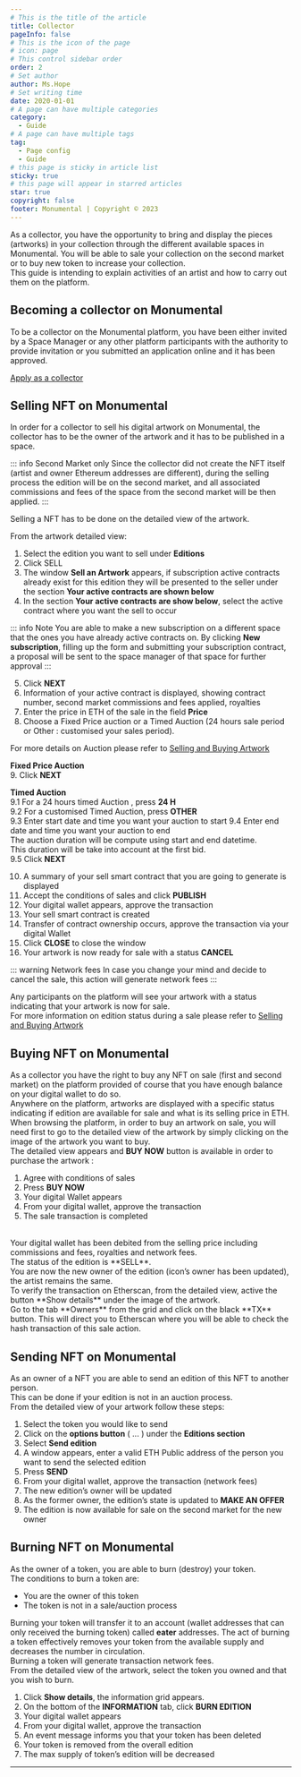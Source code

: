 ```yaml
---
# This is the title of the article
title: Collector
pageInfo: false
# This is the icon of the page
# icon: page
# This control sidebar order
order: 2
# Set author
author: Ms.Hope
# Set writing time
date: 2020-01-01
# A page can have multiple categories
category:
  - Guide
# A page can have multiple tags
tag:
  - Page config
  - Guide
# this page is sticky in article list
sticky: true
# this page will appear in starred articles
star: true
copyright: false
footer: Monumental | Copyright © 2023
---
```


As a collector, you have the opportunity to bring and display the pieces (artworks) in your collection through the different available spaces in Monumental. 
You will be able to sale your collection on the second market or to buy new token to increase your collection.<br>
This guide is intending to explain activities of an artist and how to carry out them on the platform.

## Becoming a collector on Monumental
To be a collector on the Monumental platform, you have been either invited by a Space Manager or any other platform participants with the authority to provide invitation or you submitted an application online and it has been approved.

[Apply as a collector](https://monumental.app/apply/artist)

## Selling NFT on Monumental
In order for a collector to sell his digital artwork on Monumental, the collector has to be the owner of the artwork and it has to be published in a space.<br>

::: info Second Market only
Since the collector did not create the NFT itself (artist and owner Ethereum addresses are different), during the selling process the edition will be on the second market, and all associated commissions and fees of the space from the second market will be then applied.
:::

Selling a NFT has to be done on the detailed view of the artwork.<br>

From the artwork detailed view:
1. Select the edition you want to sell under **Editions**
2. Click SELL
3. The window **Sell an Artwork** appears, if subscription active contracts already exist for this edition they will be presented to the seller under the section **Your active contracts are shown below**
4. In the section **Your active contracts are show below**, select the active contract where you want the sell to occur

::: info Note
You are able to make a new subscription on a different space that the ones you have already active contracts on. By clicking **New subscription**, filling up the form and submitting your subscription contract, a proposal will be sent to the space manager of that space for further approval
:::

5. Click **NEXT**
6. Information of your active contract is displayed, showing contract number, second market commissions and fees applied, royalties
7. Enter the price in ETH of the sale in the field **Price**
8. Choose a Fixed Price auction or a Timed Auction (24 hours sale period or Other : customised your sales period).

For more details on Auction please refer to [Selling and Buying Artwork](/guides/snb_artwork.md)

**Fixed Price Auction**<br> 
9. Click **NEXT** <br>

**Timed Auction**<br> 
9.1 For a 24 hours timed Auction , press **24 H** <br>
9.2 For a customised Timed Auction, press **OTHER**<br>
9.3 Enter start date and time you want your auction to start
9.4 Enter end date and time you want your auction to end<br>
    The auction duration will be compute using start and end datetime.<br>
    This duration will be take into account at the first bid.<br>
9.5 Click **NEXT**<br>

10. A summary of your sell smart contract that you are going to generate is displayed
11.	Accept the conditions of sales and click **PUBLISH**
12.	Your digital wallet appears, approve the transaction
13.	Your sell smart contract is created 
14.	Transfer of contract ownership occurs, approve the transaction via your digital Wallet
15.	Click **CLOSE** to close the window
16.	 Your artwork is now ready for sale with a status **CANCEL** 

::: warning Network fees
In case you change your mind and decide to cancel the sale, this action will generate network fees
:::

Any participants on the platform will see your artwork with a status indicating that your artwork is now for sale.<br>
For more information on edition status during a sale please refer to [Selling and Buying Artwork](/guides/snb_artwork.md)

## Buying NFT on Monumental
As a collector you have the right to buy any NFT on sale (first and second market) on the platform provided of course that you have enough balance on your digital wallet to do so.<br>
Anywhere on the platform, artworks are displayed with a specific status indicating if edition are available for sale and what is its selling price in ETH.<br>
When browsing the platform, in order to buy an artwork on sale, you will need first to go to the detailed view of the artwork by simply clicking on the image of the artwork you want to buy.<br>
The detailed view appears and **BUY NOW** button is available in order to purchase the artwork :
1. Agree with conditions of sales
2. Press **BUY NOW**
3. Your digital Wallet appears
4. From your digital wallet, approve the transaction
5. The sale transaction is completed
<br>  
Your digital wallet has been debited from the selling price including commissions and fees, royalties and network fees.<br>
The status of the edition is **SELL**.<br>
You are now the new owner of the edition (icon’s owner has been updated), the artist remains the same.<br>
To verify the transaction on Etherscan, from the detailed view, active the button **Show details** under the image of the artwork.<br>
Go to the tab **Owners** from the grid and click on the black **TX** button. This will direct you to Etherscan where you will be able to check the hash transaction of this sale action.

## Sending NFT on Monumental
As an owner of a NFT you are able to send an edition of this NFT to another person.<br>
This can be done if your edition is not in an auction process.<br>
From the detailed view of your artwork follow these steps:
1. Select the token you would like to send
2. Click on the **options button** ( ... )  under the **Editions section**
3. Select **Send edition**
4. A window appears, enter a valid ETH Public address of the person you want to send the selected edition
5. Press **SEND**
6. From your digital wallet, approve the transaction (network fees)
7. The new edition’s owner will be updated 
8. As the former owner, the edition’s state is updated to **MAKE AN OFFER**
9. The edition is now available for sale on the second market for the new owner

## Burning NFT on Monumental
As the owner of a token, you are able to burn (destroy) your token. <br>
The conditions to burn a token are:
- You are the owner of this token
- The token is not in a sale/auction process

Burning your token will transfer it to an account (wallet addresses that can only received the burning token) called **eater** addresses. The act of burning a token effectively removes your token from the available supply and decreases the number in circulation.<br>
Burning a token will generate transaction network fees.<br>
From the detailed view of the artwork, select the token you owned and that you wish to burn.

1. Click **Show details**, the information grid appears.
2. On the bottom of the **INFORMATION** tab, click **BURN EDITION**
3. Your digital wallet appears
4. From your digital wallet, approve the transaction
5. An event message informs you that your token has been deleted
6. Your token is removed from the overall edition
7. The max supply of token’s edition will be decreased 

---
